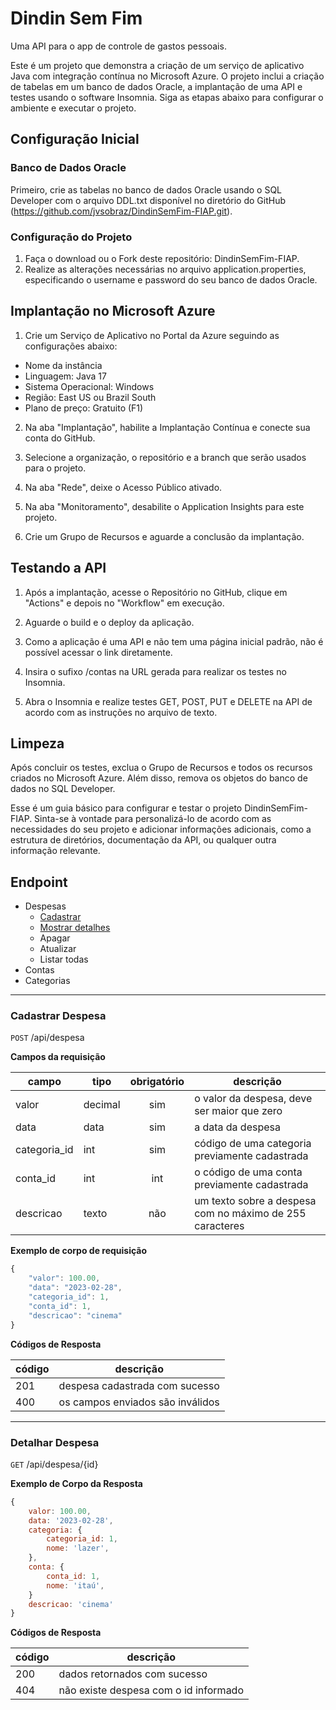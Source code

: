 # Dindin Sem Fim

Uma API para o app de controle de gastos pessoais.

Este é um projeto que demonstra a criação de um serviço de aplicativo Java com integração contínua no Microsoft Azure. O projeto inclui a criação de tabelas em um banco de dados Oracle, a implantação de uma API e testes usando o software Insomnia. Siga as etapas abaixo para configurar o ambiente e executar o projeto.

## Configuração Inicial
### Banco de Dados Oracle

Primeiro, crie as tabelas no banco de dados Oracle usando o SQL Developer com o arquivo DDL.txt disponível no diretório do GitHub (https://github.com/jvsobraz/DindinSemFim-FIAP.git).

### Configuração do Projeto

1. Faça o download ou o Fork deste repositório: DindinSemFim-FIAP.
2. Realize as alterações necessárias no arquivo application.properties, especificando o username e password do seu banco de dados Oracle.

## Implantação no Microsoft Azure

1. Crie um Serviço de Aplicativo no Portal da Azure seguindo as configurações abaixo:
- Nome da instância
- Linguagem: Java 17
- Sistema Operacional: Windows
- Região: East US ou Brazil South
- Plano de preço: Gratuito (F1)

2. Na aba "Implantação", habilite a Implantação Contínua e conecte sua conta do GitHub.

3. Selecione a organização, o repositório e a branch que serão usados para o projeto.

4. Na aba "Rede", deixe o Acesso Público ativado.

5. Na aba "Monitoramento", desabilite o Application Insights para este projeto.

6. Crie um Grupo de Recursos e aguarde a conclusão da implantação.

## Testando a API

1. Após a implantação, acesse o Repositório no GitHub, clique em "Actions" e depois no "Workflow" em execução.

2. Aguarde o build e o deploy da aplicação.

3. Como a aplicação é uma API e não tem uma página inicial padrão, não é possível acessar o link diretamente.

4. Insira o sufixo /contas na URL gerada para realizar os testes no Insomnia.

5. Abra o Insomnia e realize testes GET, POST, PUT e DELETE na API de acordo com as instruções no arquivo de texto.

## Limpeza

Após concluir os testes, exclua o Grupo de Recursos e todos os recursos criados no Microsoft Azure. Além disso, remova os objetos do banco de dados no SQL Developer.

Esse é um guia básico para configurar e testar o projeto DindinSemFim-FIAP. Sinta-se à vontade para personalizá-lo de acordo com as necessidades do seu projeto e adicionar informações adicionais, como a estrutura de diretórios, documentação da API, ou qualquer outra informação relevante.

## Endpoint

- Despesas
    - [Cadastrar](#cadastrar-despesa)
    - [Mostrar detalhes](#detalhar-despesa)
    - Apagar
    - Atualizar
    - Listar todas
- Contas
- Categorias

---

### Cadastrar Despesa

`POST` /api/despesa

**Campos da requisição**

| campo | tipo | obrigatório | descrição
|-------|------|:-------------:|---
|valor | decimal | sim | o valor da despesa, deve ser maior que zero
|data|data|sim| a data da despesa
|categoria_id | int | sim | código de uma categoria previamente cadastrada
|conta_id |int |int | o código de uma conta previamente cadastrada
|descricao|texto|não| um texto sobre a despesa com no máximo de 255 caracteres

**Exemplo de corpo de requisição**

```js
{
    "valor": 100.00,
    "data": "2023-02-28",
    "categoria_id": 1,
    "conta_id": 1,
    "descricao": "cinema"
}
```

**Códigos de Resposta**

| código | descrição
|-|-
| 201 | despesa cadastrada com sucesso
| 400 | os campos enviados são inválidos

---

### Detalhar Despesa

`GET` /api/despesa/{id}

**Exemplo de Corpo da Resposta**

```js
{
    valor: 100.00,
    data: '2023-02-28',
    categoria: {
        categoria_id: 1,
        nome: 'lazer',
    },
    conta: {
        conta_id: 1,
        nome: 'itaú',
    }
    descricao: 'cinema'
}
```

**Códigos de Resposta**

| código | descrição
|-|-
| 200 | dados retornados com sucesso
| 404 | não existe despesa com o id informado
